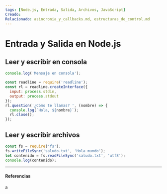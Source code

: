 ```yaml
---
tags: [Node.js, Entrada, Salida, Archivos, JavaScript]
Creado: 
Relacionado: asincronia_y_callbacks.md, estructuras_de_control.md
---
```


# Entrada y Salida en Node.js

## Leer y escribir en consola
```js
console.log('Mensaje en consola');

const readline = require('readline');
const rl = readline.createInterface({
  input: process.stdin,
  output: process.stdout
});
rl.question('¿Cómo te llamas? ', (nombre) => {
  console.log(`Hola, ${nombre}`);
  rl.close();
});
```

## Leer y escribir archivos
```js
const fs = require('fs');
fs.writeFileSync('saludo.txt', 'Hola mundo');
let contenido = fs.readFileSync('saludo.txt', 'utf8');
console.log(contenido);
```

---
#### Referencias
a 